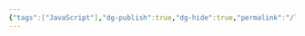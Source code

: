 ```yaml
---
{"tags":["JavaScript"],"dg-publish":true,"dg-hide":true,"permalink":"/language/java-script/async-await/","hide":true,"dgPassFrontmatter":true,"noteIcon":""}
---
```


